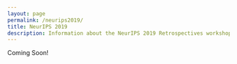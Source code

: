 ```yaml
---
layout: page
permalink: /neurips2019/
title: NeurIPS 2019
description: Information about the NeurIPS 2019 Retrospectives workshop. 
---
```


Coming Soon!
